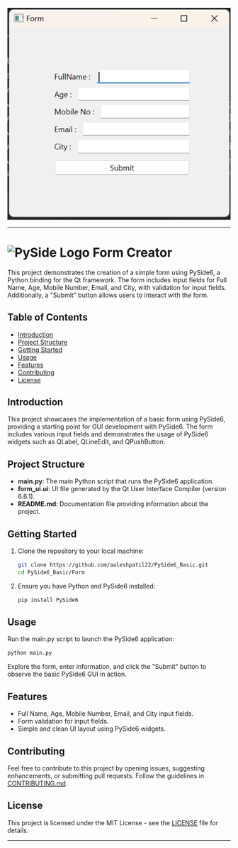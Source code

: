 ![Screenshot](Screenshot.png)

---

# ![PySide Logo](https://qt-wiki-uploads.s3.amazonaws.com/images/0/07/PySideLogo1.png) Form Creator

This project demonstrates the creation of a simple form using PySide6, a Python binding for the Qt framework. The form includes input fields for Full Name, Age, Mobile Number, Email, and City, with validation for input fields. Additionally, a "Submit" button allows users to interact with the form.

## Table of Contents

- [Introduction](#introduction)
- [Project Structure](#project-structure)
- [Getting Started](#getting-started)
- [Usage](#usage)
- [Features](#features)
- [Contributing](#contributing)
- [License](#license)

## Introduction

This project showcases the implementation of a basic form using PySide6, providing a starting point for GUI development with PySide6. The form includes various input fields and demonstrates the usage of PySide6 widgets such as QLabel, QLineEdit, and QPushButton.

## Project Structure

- **main.py**: The main Python script that runs the PySide6 application.
- **form_ui.ui**: UI file generated by the Qt User Interface Compiler (version 6.6.1).
- **README.md**: Documentation file providing information about the project.

## Getting Started

1. Clone the repository to your local machine:

   ```bash
   git clone https://github.com/aaleshpatil22/PySide6_Basic.git
   cd PySide6_Basic/Form
   ```

2. Ensure you have Python and PySide6 installed:

   ```bash
   pip install PySide6
   ```

## Usage

Run the main.py script to launch the PySide6 application:

```bash
python main.py
```

Explore the form, enter information, and click the "Submit" button to observe the basic PySide6 GUI in action.

## Features

- Full Name, Age, Mobile Number, Email, and City input fields.
- Form validation for input fields.
- Simple and clean UI layout using PySide6 widgets.

## Contributing

Feel free to contribute to this project by opening issues, suggesting enhancements, or submitting pull requests. Follow the guidelines in [CONTRIBUTING.md](CONTRIBUTING.md).

## License

This project is licensed under the MIT License - see the [LICENSE](../LICENSE.txt) file for details.

---
